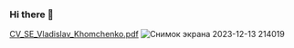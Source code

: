 ### Hi there 👋

<!--
**khomcvla/khomcvla** is a ✨ _special_ ✨ repository because its `README.md` (this file) appears on your GitHub profile.

Here are some ideas to get you started:

- 🔭 I’m currently working on ...
- 🌱 I’m currently learning ...
- 👯 I’m looking to collaborate on ...
- 🤔 I’m looking for help with ...
- 💬 Ask me about ...
- 📫 How to reach me: ...
- 😄 Pronouns: ...
- ⚡ Fun fact: ...
-->
[CV_SE_Vladislav_Khomchenko.pdf](https://github.com/khomcvla/khomcvla/files/13665485/CV_SE_Vladislav_Khomchenko.pdf)
![Снимок экрана 2023-12-13 214019](https://github.com/khomcvla/khomcvla/assets/37308862/45b69e43-d5a5-4fc6-8b3e-0ac58bd4c743)
